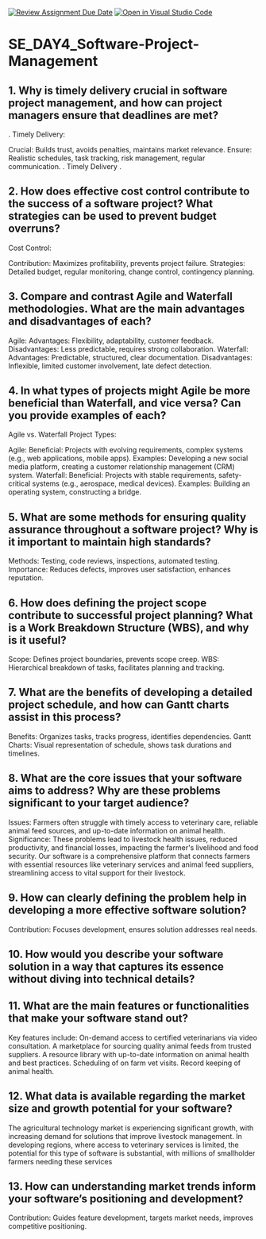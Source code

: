 [![Review Assignment Due Date](https://classroom.github.com/assets/deadline-readme-button-22041afd0340ce965d47ae6ef1cefeee28c7c493a6346c4f15d667ab976d596c.svg)](https://classroom.github.com/a/9pw6JKcu)
[![Open in Visual Studio Code](https://classroom.github.com/assets/open-in-vscode-2e0aaae1b6195c2367325f4f02e2d04e9abb55f0b24a779b69b11b9e10269abc.svg)](https://classroom.github.com/online_ide?assignment_repo_id=18595989&assignment_repo_type=AssignmentRepo)
# SE_DAY4_Software-Project-Management
## 1. Why is timely delivery crucial in software project management, and how can project managers ensure that deadlines are met?
. Timely Delivery:

Crucial: Builds trust, avoids penalties, maintains market relevance.
Ensure: Realistic schedules, task tracking, risk management, regular communication.
. Timely Delivery
.
## 2. How does effective cost control contribute to the success of a software project? What strategies can be used to prevent budget overruns?
 Cost Control:

Contribution: Maximizes profitability, prevents project failure.
Strategies: Detailed budget, regular monitoring, change control, contingency planning.
## 3. Compare and contrast Agile and Waterfall methodologies. What are the main advantages and disadvantages of each?
Agile:
Advantages: Flexibility, adaptability, customer feedback.
Disadvantages: Less predictable, requires strong collaboration.
Waterfall:
Advantages: Predictable, structured, clear documentation.
Disadvantages: Inflexible, limited customer involvement, late defect detection.
## 4. In what types of projects might Agile be more beneficial than Waterfall, and vice versa? Can you provide examples of each?
Agile vs. Waterfall Project Types:

Agile:
Beneficial: Projects with evolving requirements, complex systems (e.g., web applications, mobile apps).
Examples: Developing a new social media platform, creating a customer relationship management (CRM) system.
Waterfall:
Beneficial: Projects with stable requirements, safety-critical systems (e.g., aerospace, medical devices).
Examples: Building an operating system, constructing a bridge.
## 5. What are some methods for ensuring quality assurance throughout a software project? Why is it important to maintain high standards?
Methods: Testing, code reviews, inspections, automated testing.
Importance: Reduces defects, improves user satisfaction, enhances reputation.
## 6. How does defining the project scope contribute to successful project planning? What is a Work Breakdown Structure (WBS), and why is it useful?
Scope: Defines project boundaries, prevents scope creep.
WBS: Hierarchical breakdown of tasks, facilitates planning and tracking.
## 7. What are the benefits of developing a detailed project schedule, and how can Gantt charts assist in this process?
Benefits: Organizes tasks, tracks progress, identifies dependencies.
Gantt Charts: Visual representation of schedule, shows task durations and timelines.
## 8. What are the core issues that your software aims to address? Why are these problems significant to your target audience?
Issues: Farmers often struggle with timely access to veterinary care, reliable animal feed sources, and up-to-date information on animal health.
Significance: These problems lead to livestock health issues, reduced productivity, and financial losses, impacting the farmer's livelihood and food security.
Our software is a comprehensive platform that connects farmers with essential resources like veterinary services and animal feed suppliers, streamlining access to vital support for their livestock.
## 9. How can clearly defining the problem help in developing a more effective software solution?
Contribution: Focuses development, ensures solution addresses real needs.
## 10. How would you describe your software solution in a way that captures its essence without diving into technical details?
## 11. What are the main features or functionalities that make your software stand out?
Key features include:
On-demand access to certified veterinarians via video consultation.
A marketplace for sourcing quality animal feeds from trusted suppliers.
A resource library with up-to-date information on animal health and best practices.
Scheduling of on farm vet visits.
Record keeping of animal health.
## 12. What data is available regarding the market size and growth potential for your software?
The agricultural technology market is experiencing significant growth, with increasing demand for solutions that improve livestock management. In developing regions, where access to veterinary services is limited, the potential for this type of software is substantial, with millions of smallholder farmers needing these services
## 13. How can understanding market trends inform your software’s positioning and development?
Contribution: Guides feature development, targets market needs, improves competitive positioning.
